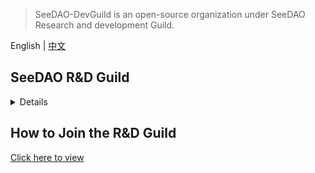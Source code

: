 > SeeDAO-DevGuild is an open-source organization under SeeDAO Research and development Guild.

English | [中文](https://github.com/SeeDAO-DevGuild/.github/blob/main/profile/README_zh.md)

## SeeDAO R&D Guild
<details>
SeeDAO R&D Guild is a decentralized community for developers to explore, immerse in, and create within the Web3 ecosystem. It operates in a DAO collaborative mode, facilitating Web3 technology learning, exchange, sharing, and project collaboration incubation.
</details>

## How to Join the R&D Guild
[Click here to view](https://seedao.notion.site/Onboarding-e7abad782ed94b80ab0a848bf1e37e7a?pvs=4)